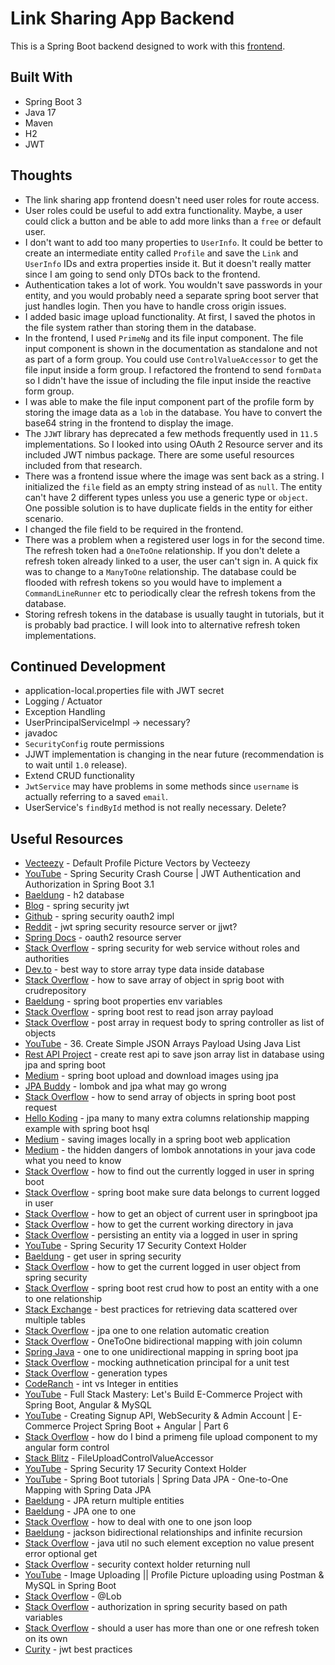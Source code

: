# Link Sharing App Backend

This is a Spring Boot backend designed to work with this [frontend](https://github.com/jdegand/link-sharing-app-frontend).

## Built With

- Spring Boot 3
- Java 17
- Maven
- H2
- JWT

## Thoughts

- The link sharing app frontend doesn't need user roles for route access.  
- User roles could be useful to add extra functionality.  Maybe, a user could click a button and be able to add more links than a `free` or default user.  
- I don't want to add too many properties to `UserInfo`.  It could be better to create an intermediate entity called `Profile` and save the `Link` and `UserInfo` IDs and extra properties inside it.  But it doesn't really matter since I am going to send only DTOs back to the frontend.
- Authentication takes a lot of work.  You wouldn't save passwords in your entity, and you would probably need a separate spring boot server that just handles login.  Then you have to handle cross origin issues.  
- I added basic image upload functionality.  At first, I saved the photos in the file system rather than storing them in the database. 
- In the frontend, I used `PrimeNg` and its file input component.  The file input component is shown in the documentation as standalone and not as part of a form group.  You could use `ControlValueAccessor` to get the file input inside a form group.  I refactored the frontend to send `formData` so I didn't have the issue of including the file input inside the reactive form group.   
- I was able to make the file input component part of the profile form by storing the image data as a `lob` in the database.  You have to convert the base64 string in the frontend to display the image. 
- The `JJWT` library has deprecated a few methods frequently used in `11.5` implementations.  So I looked into using OAuth 2 Resource server and its included JWT nimbus package.  There are some useful resources included from that research.
- There was a frontend issue where the image was sent back as a string. I initialized the `file` field as an empty string instead of as `null`.  The entity can't have 2 different types unless you use a generic type or `object`.  One possible solution is to have duplicate fields in the entity for either scenario.  
- I changed the file field to be required in the frontend. 
- There was a problem when a registered user logs in for the second time. The refresh token had a `OneToOne` relationship.  If you don't delete a refresh token already linked to a user, the user can't sign in.  A quick fix was to change to a `ManyToOne` relationship.  The database could be flooded with refresh tokens so you would have to implement a `CommandLineRunner` etc to periodically clear the refresh tokens from the database.
- Storing refresh tokens in the database is usually taught in tutorials, but it is probably bad practice.  I will look into to alternative refresh token implementations.

## Continued Development

- application-local.properties file with JWT secret
- Logging / Actuator
- Exception Handling
- UserPrincipalServiceImpl -> necessary?
- javadoc
- `SecurityConfig` route permissions
- JJWT implementation is changing in the near future (recommendation is to wait until `1.0` release).
- Extend CRUD functionality
- `JwtService` may have problems in some methods since `username` is actually referring to a saved `email`.
- UserService's `findById` method is not really necessary.  Delete?

## Useful Resources

- [Vecteezy](https://www.vecteezy.com/free-vector/default-profile-picture) - Default Profile Picture Vectors by Vecteezy
- [YouTube](https://www.youtube.com/watch?v=jQrExUrNbQE) - Spring Security Crash Course | JWT Authentication and Authorization in Spring Boot 3.1 
- [Baeldung](https://www.baeldung.com/spring-boot-h2-database) - h2 database
- [Blog](https://www.danvega.dev/blog/spring-security-jwt) - spring security jwt
- [Github](https://github.com/spring-projects/spring-security/issues/13446) - spring security oauth2 impl
- [Reddit](https://www.reddit.com/r/SpringBoot/comments/18kkyqo/jwt_with_spring_security_resource_server_or_with/) - jwt spring security resource server or jjwt?
- [Spring Docs](https://docs.spring.io/spring-security/reference/servlet/oauth2/resource-server/index.html) - oauth2 resource server
- [Stack Overflow](https://stackoverflow.com/questions/60265755/spring-security-for-web-service-without-roles-and-authorities) - spring security for web service without roles and authorities
- [Dev.to](https://dev.to/mittalyashu/best-way-to-store-array-type-data-inside-database-3m09) - best way to store array type data inside database
- [Stack Overflow](https://stackoverflow.com/questions/72040490/how-to-save-array-of-object-in-sprig-boot-with-crudrepository) - how to save array of object in sprig boot with crudrepository
- [Baeldung](https://www.baeldung.com/spring-boot-properties-env-variables) - spring boot properties env variables
- [Stack Overflow](https://stackoverflow.com/questions/59089072/spring-boot-rest-to-read-json-array-payload) - spring boot rest to read json array payload
- [Stack Overflow](https://stackoverflow.com/questions/61895276/post-array-in-requestbody-to-spring-controller-as-list-of-objects) - post array in request body to spring controller as list of objects
- [YouTube](https://www.youtube.com/watch?v=4N2WghOYihs) - 36. Create Simple JSON Arrays Payload Using Java List
- [Rest API Project](https://restapiproject.com/create-restapi-to-save-json-array-list-in-database-using-jpa-and-spring-boot/) - create rest api to save json array list in database using jpa and spring boot
- [Medium](https://medium.com/shoutloudz/spring-boot-upload-and-download-images-using-jpa-b1c9ef174dc0) - spring boot upload and download images using jpa
- [JPA Buddy](https://jpa-buddy.com/blog/lombok-and-jpa-what-may-go-wrong/) - lombok and jpa what may go wrong
- [Stack Overflow](https://stackoverflow.com/questions/57557763/how-to-send-array-of-objects-in-spring-boot-post-request) - how to send array of objects in spring boot post request
- [Hello Koding](https://hellokoding.com/jpa-many-to-many-extra-columns-relationship-mapping-example-with-spring-boot-hsql/) - jpa many to many extra columns relationship mapping example with spring boot hsql
- [Medium](https://medium.com/@kkarththi15/saving-images-locally-in-a-spring-boot-web-application-01405a988bc7) - saving images locally in a spring boot web application
- [Medium](https://medium.com/@miguelangelperezdiaz444/the-hidden-dangers-of-lombok-annotations-in-your-java-code-what-you-need-to-know-8acdce2d6b89) - the hidden dangers of lombok annotations in your java code what you need to know
- [Stack Overflow](https://stackoverflow.com/questions/31159075/how-to-find-out-the-currently-logged-in-user-in-spring-boot) - how to find out the currently logged in user in spring boot
- [Stack Overflow](https://stackoverflow.com/questions/67951256/spring-boot-make-sure-data-belongs-to-current-logged-in-user) - spring boot make sure data belongs to current logged in user
- [Stack Overflow](https://stackoverflow.com/questions/72230836/how-to-get-an-object-of-current-user-in-spring-bootjpa) - how to get an object of current user in springboot jpa
- [Stack Overflow](https://stackoverflow.com/questions/4871051/how-to-get-the-current-working-directory-in-java) - how to get the current working directory in java
- [Stack Overflow](https://stackoverflow.com/questions/48303350/persisting-an-entity-via-a-logged-in-user-in-spring) - persisting an entity via a logged in user in spring
- [YouTube](https://www.youtube.com/watch?v=MlKT8IOTfcw&list=PLGXpHMFOMTTbCC4t6WSoKfVnUxHmyGXKJ&index=17) - Spring Security 17 Security Context Holder
- [Baeldung](https://www.baeldung.com/get-user-in-spring-security) - get user in spring security
- [Stack Overflow](https://stackoverflow.com/questions/32052076/how-to-get-the-current-logged-in-user-object-from-spring-security) - how to get the current logged in user object from spring security
- [Stack Overflow](https://stackoverflow.com/questions/51456096/spring-boot-rest-crud-how-to-post-an-entitiy-with-a-one-to-one-relationship) - spring boot rest crud how to post an entity with a one to one relationship
- [Stack Exchange](https://softwareengineering.stackexchange.com/questions/423121/best-practices-for-retrieving-data-scattered-over-multiple-tables) - best practices for retrieving data scattered over multiple tables
- [Stack Overflow](https://stackoverflow.com/questions/38168985/jpa-onetoone-relation-automatic-creation) - jpa one to one relation automatic creation
- [Stack Overflow](https://stackoverflow.com/questions/10687529/onetoone-bidirectional-mapping-with-joincolumn/10687818#10687818) - OneToOne bidirectional mapping with join column
- [Spring Java](https://springjava.com/spring-data-jpa/one-to-one-unidirectional-mapping-in-spring-boot-jpa) - one to one unidirectional mapping in spring boot jpa
- [Stack Overflow](https://stackoverflow.com/questions/64543266/mocking-authenticationprincipal-for-a-unit-test) - mocking authnetication principal for a unit test
- [Stack Overflow](https://stackoverflow.com/questions/20603638/what-is-the-use-of-annotations-id-and-generatedvaluestrategy-generationtype) - generation types
- [CodeRanch](https://coderanch.com/t/695720/databases/int-Integer-JPA-entity-Id) - int vs Integer in entities
- [YouTube](https://www.youtube.com/watch?v=k29A07LCRY8) - Full Stack Mastery: Let's Build E-Commerce Project with Spring Boot, Angular & MySQL 
- [YouTube](https://www.youtube.com/watch?v=pqahN8UDQOU&list=PLgYFT7gUQL8E6DmEySCcSdNvQlKVYfEd7&index=6) - Creating Signup API, WebSecurity & Admin Account | E-Commerce Project Spring Boot + Angular | Part 6
- [Stack Overflow](https://stackoverflow.com/questions/73295132/how-do-i-bind-a-primeng-file-upload-component-to-my-angular-form-control) - how do I bind a primeng file upload component to my angular form control
- [Stack Blitz](https://stackblitz.com/edit/jhcz9a?file=src%2Fapp%2FFileUploadControlValueAccessor.directive.ts) - FileUploadControlValueAccessor
- [YouTube](https://www.youtube.com/watch?v=MlKT8IOTfcw&t=91s) - Spring Security 17 Security Context Holder
- [YouTube](https://www.youtube.com/watch?v=lIxLNx4ciEo) - Spring Boot tutorials | Spring Data JPA - One-to-One Mapping with Spring Data JPA
- [Baeldung](https://www.baeldung.com/jpa-return-multiple-entities) - JPA return multiple entities
- [Baeldung](https://www.baeldung.com/jpa-one-to-one) - JPA one to one
- [Stack Overflow](https://stackoverflow.com/questions/60115021/how-to-deal-with-one-to-one-json-loop) - how to deal with one to one json loop
- [Baeldung](https://www.baeldung.com/jackson-bidirectional-relationships-and-infinite-recursion) - jackson bidirectional relationships and infinite recursion
- [Stack Overflow](https://stackoverflow.com/questions/49579531/java-util-nosuchelementexception-no-value-present-error-optional-get-in-jun) - java util no such element exception no value present error optional get
- [Stack Overflow](https://stackoverflow.com/questions/22191386/securitycontextholder-getcontext-getauthentication-returning-null) - security context holder returning null
- [YouTube](https://www.youtube.com/watch?v=vOWcbY7sjGM) - Image Uploading || Profile Picture uploading using Postman & MySQL in Spring Boot
- [Stack Overflow](https://stackoverflow.com/questions/29511133/what-is-the-significance-of-javax-persistence-lob-annotation-in-jpa) - @Lob
- [Stack Overflow](https://stackoverflow.com/questions/33115446/authorization-in-spring-security-based-on-path-variables) - authorization in spring security based on path variables
- [Stack Overflow](https://stackoverflow.com/questions/66086000/should-a-user-has-more-than-one-or-one-refresh-token-on-its-own) - should a user has more than one or one refresh token on its own
- [Curity](https://curity.io/resources/learn/jwt-best-practices/) - jwt best practices
